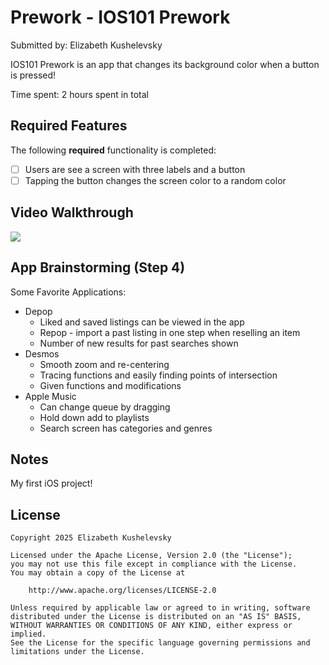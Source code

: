# Prework - IOS101 Prework

Submitted by: Elizabeth Kushelevsky 

IOS101 Prework is an app that changes its background color when a button is pressed!

Time spent: 2 hours spent in total

## Required Features

The following **required** functionality is completed:

- [ ] Users are see a screen with three labels and a button
- [ ] Tapping the button changes the screen color to a random color
 
## Video Walkthrough

<div>
    <a href="https://www.loom.com/share/09bdcaa2205b42378e54edb074ad50fe">
    </a>
    <a href="https://www.loom.com/share/09bdcaa2205b42378e54edb074ad50fe">
      <img style="max-width:300px;" src="https://cdn.loom.com/sessions/thumbnails/09bdcaa2205b42378e54edb074ad50fe-25d248259b55d1b5-full-play.gif">
    </a>
  </div>

## App Brainstorming (Step 4)

Some Favorite Applications:
- Depop
	- Liked and saved listings can be viewed in the app
	- Repop - import a past listing in one step when reselling an item
	- Number of new results for past searches shown
- Desmos
	- Smooth zoom and re-centering
	- Tracing functions and easily finding points of intersection
	- Given functions and modifications
- Apple Music
	- Can change queue by dragging
	- Hold down add to playlists
	- Search screen has categories and genres

## Notes

My first iOS project!

## License

    Copyright 2025 Elizabeth Kushelevsky

    Licensed under the Apache License, Version 2.0 (the "License");
    you may not use this file except in compliance with the License.
    You may obtain a copy of the License at

        http://www.apache.org/licenses/LICENSE-2.0

    Unless required by applicable law or agreed to in writing, software
    distributed under the License is distributed on an "AS IS" BASIS,
    WITHOUT WARRANTIES OR CONDITIONS OF ANY KIND, either express or implied.
    See the License for the specific language governing permissions and
    limitations under the License.
